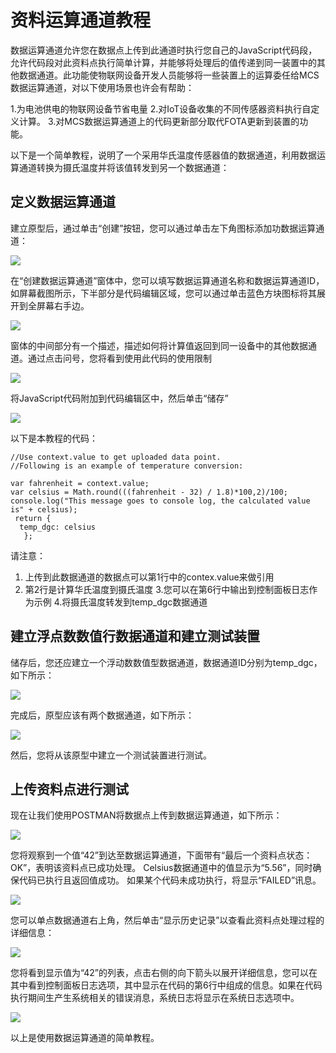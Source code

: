 # 资料运算通道教程

数据运算通道允许您在数据点上传到此通道时执行您自己的JavaScript代码段，允许代码段对此资料点执行简单计算，并能够将处理后的值传递到同一装置中的其他数据通道。此功能使物联网设备开发人员能够将一些装置上的运算委任给MCS数据运算通道，对以下使用场景也许会有帮助：

1.为电池供电的物联网设备节省电量
2.对IoT设备收集的不同传感器资料执行自定义计算。
3.对MCS数据运算通道上的代码更新部分取代FOTA更新到装置的功能。

以下是一个简单教程，说明了一个采用华氏温度传感器值的数据通道，利用数据运算通道转换为摄氏温度并将该值转发到另一个数据通道：

## 定义数据运算通道

建立原型后，通过单击“创建”按钮，您可以通过单击左下角图标添加功数据运算通道：

![](../images/Function_dc/img_function_dc_01.PNG)

在“创建数据运算通道”窗体中，您可以填写数据运算通道名称和数据运算通道ID，如屏幕截图所示，下半部分是代码编辑区域，您可以通过单击蓝色方块图标将其展开到全屏幕右手边。

![](../images/Function_dc/img_function_dc_02.PNG)

窗体的中间部分有一个描述，描述如何将计算值返回到同一设备中的其他数据通道。通过点击问号，您将看到使用此代码的使用限制

![](../images/Function_dc/img_function_dc_03.PNG)

将JavaScript代码附加到代码编辑区中，然后单击“储存”

![](../images/Function_dc/img_function_dc_04.PNG)

以下是本教程的代码：

```
//Use context.value to get uploaded data point.
//Following is an example of temperature conversion:

var fahrenheit = context.value;
var celsius = Math.round(((fahrenheit - 32) / 1.8)*100,2)/100;
console.log("This message goes to console log, the calculated value is" + celsius);
 return {
  temp_dgc: celsius
   };
```
请注意：

1.	上传到此数据通道的数据点可以第1行中的contex.value来做引用
2.	第2行是计算华氏温度到摄氏温度
3.您可以在第6行中输出到控制面板日志作为示例
4.将摄氏温度转发到temp_dgc数据通道

## 建立浮点数数值行数据通道和建立测试装置

储存后，您还应建立一个浮动数数值型数据通道，数据通道ID分别为temp_dgc，如下所示：

![](../images/Function_dc/img_function_dc_05.PNG)

完成后，原型应该有两个数据通道，如下所示：

![](../images/Function_dc/img_function_dc_06.PNG)

然后，您将从该原型中建立一个测试装置进行测试。

## 上传资料点进行测试

现在让我们使用POSTMAN将数据点上传到数据运算通道，如下所示：

![](../images/Function_dc/img_function_dc_07.PNG)

您将观察到一个值“42”到达至数据运算通道，下面带有“最后一个资料点状态：OK”，表明该资料点已成功处理。 Celsius数据通道中的值显示为“5.56”，同时确保代码已执行且返回值成功。
如果某个代码未成功执行，将显示“FAILED”讯息。

![](../images/Function_dc/img_function_dc_08.PNG)

您可以单点数据通道右上角，然后单击“显示历史记录”以查看此资料点处理过程的详细信息：

 ![](../images/Function_dc/img_function_dc_09.PNG)

您将看到显示值为“42”的列表，点击右侧的向下箭头以展开详细信息，您可以在其中看到控制面板日志选项，其中显示在代码的第6行中组成的信息。如果在代码执行期间生产生系统相关的错误消息，系统日志将显示在系统日志选项中。

![](../images/Function_dc/img_function_dc_10.PNG)

以上是使用数据运算通道的简单教程。


